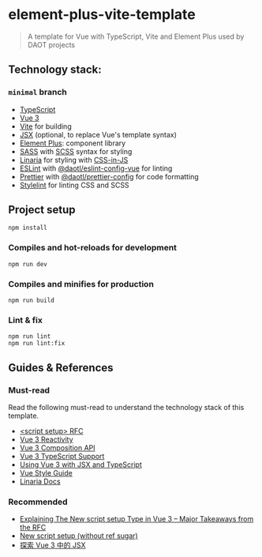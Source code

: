 # element-plus-vite-template

> A template for Vue with TypeScript, Vite and Element Plus used by DAOT projects

## Technology stack:

### `minimal` branch

- [TypeScript](https://www.typescriptlang.org/)
- [Vue 3](https://v3.vuejs.org/)
- [Vite](https://vitejs.dev/) for building
- [JSX](https://v3.vuejs.org/guide/render-function.html#jsx) (optional, to replace Vue's template syntax)
- [Element Plus](https://element-plus.org/): component library
- [SASS](https://sass-lang.com/) with [SCSS](https://sass-lang.com/documentation/syntax#scss) syntax for styling
- [Linaria](https://linaria.dev/) for styling with [CSS-in-JS](https://www.wikiwand.com/en/CSS-in-JS)
- [ESLint](https://eslint.org/) with [@daotl/eslint-config-vue]() for linting
- [Prettier](https://prettier.io/) with [@daotl/prettier-config](https://github.com/daotl/web-style-configs#using-prettier-config) for code formatting
- [Stylelint](https://stylelint.io/) for linting CSS and SCSS

## Project setup
```shell
npm install
```

### Compiles and hot-reloads for development
```shell
npm run dev
```

### Compiles and minifies for production
```shell
npm run build
```

### Lint & fix
```shell
npm run lint
npm run lint:fix
```

## Guides & References

### Must-read

Read the following must-read to understand the technology stack of this template.

- [\<script setup> RFC](https://github.com/vuejs/rfcs/blob/script-setup-2/active-rfcs/0000-script-setup.md)
- [Vue 3 Reactivity](https://v3.vuejs.org/guide/reactivity.html#what-is-reactivity)
- [Vue 3 Composition API](https://v3.vuejs.org/guide/composition-api-introduction.html#reactive-variables-with-ref)
- [Vue 3 TypeScript Support](https://v3.vuejs.org/guide/typescript-support.html#annotating-props)
- [Using Vue 3 with JSX and TypeScript](https://bypaulshen.com/posts/vue-3-jsx-typescript)
- [Vue Style Guide](https://v3.vuejs.org/style-guide/)
- [Linaria Docs](https://github.com/callstack/linaria#documentation)

### Recommended

- [Explaining The New script setup Type in Vue 3 – Major Takeaways from the RFC](https://learnvue.co/2021/05/explaining-the-new-script-setup-type-in-vue-3-major-takeaways-from-the-rfc/)
- [New script setup (without ref sugar)](https://github.com/vuejs/rfcs/pull/227)
- [探索 Vue 3 中的 JSX](https://juejin.cn/post/6965057432544346143)
